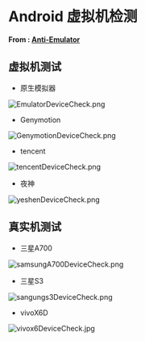 # Android 虚拟机检测

**From : [Anti-Emulator](https://github.com/ysrc/Anti-Emulator)**


##  虚拟机测试  <br>

- 原生模拟器
<img src="https://github.com/yuanbinbinbin/demo2/blob/master/onlinepic/EmulatorDeviceCheck.png" alt="EmulatorDeviceCheck.png" />

- Genymotion
<img src="https://github.com/yuanbinbinbin/demo2/blob/master/onlinepic/GenymotionDeviceCheck.png" alt="GenymotionDeviceCheck.png" />

- tencent
<img src="https://github.com/yuanbinbinbin/demo2/blob/master/onlinepic/tencentDeviceCheck.png" alt="tencentDeviceCheck.png" />

- 夜神
<img src="https://github.com/yuanbinbinbin/demo2/blob/master/onlinepic/yeshenDeviceCheck.png" alt="yeshenDeviceCheck.png" />


##  真实机测试  <br>

- 三星A700
<img src="https://github.com/yuanbinbinbin/demo2/blob/master/onlinepic/samsungA700DeviceCheck.png" alt="samsungA700DeviceCheck.png" />


- 三星S3
<img src="https://github.com/yuanbinbinbin/demo2/blob/master/onlinepic/sangungs3DeviceCheck.png" alt="sangungs3DeviceCheck.png" />


- vivoX6D
<img src="https://github.com/yuanbinbinbin/demo2/blob/master/onlinepic/vivox6DeviceCheck.jpg" alt="vivox6DeviceCheck.jpg" />